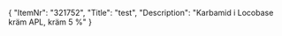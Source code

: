 {
  "ItemNr": "321752",
  "Title": "test",
  "Description": "Karbamid i Locobase kräm APL, kräm 5 %"
}
